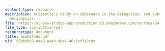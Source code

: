 ```yaml
---
content_type: resource
description: Aristotle's study on substance in the categories, and substance in the
  metaphysics.
file: https://ol-ocw-studio-app-production.s3.amazonaws.com/courses/24-200-ancient-philosophy-fall-2004/966b9b904ae6ae40dca146c2cf310cbe_asubsthdo.pdf
file_type: application/pdf
resourcetype: Document
title: asubsthdo.pdf
uid: 966b9b90-4ae6-ae40-dca1-46c2cf310cbe
---
```

